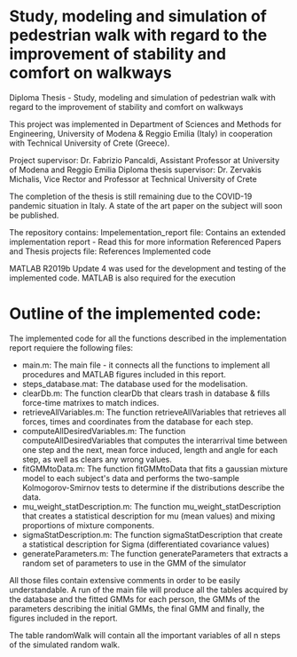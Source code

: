 # Study, modeling and simulation of pedestrian walk with regard to the improvement of stability and comfort on walkways
Diploma Thesis - Study, modeling and simulation of pedestrian walk with regard to the improvement of stability and comfort on walkways

This project was implemented in Department of Sciences and Methods for Engineering, University of Modena & Reggio Emilia (Italy) in cooperation with Technical University of Crete (Greece).

Project supervisor: Dr. Fabrizio Pancaldi, Assistant Professor at University of Modena and Reggio Emilia
Diploma thesis supervisor: Dr. Zervakis Michalis, Vice Rector and Professor at Technical University of Crete

The completion of the thesis is still remaining due to the COVID-19 pandemic situation in Italy.
A state of the art paper on the subject will soon be published.

The repository contains:
Impelementation_report file: Contains an extended implementation report - Read this for more information
Referenced Papers and Thesis projects file: References
Implemented code

MATLAB R2019b Update 4 was used for the development and testing of the implemented code. MATLAB is also required for the execution

# Outline of the implemented code:
The implemented code for all the functions described in the implementation report requiere the following files:
- main.m: The main file - it connects all the functions to implement all procedures and MATLAB figures included in this report.
- steps_database.mat: The database used for the modelisation.
- clearDb.m: The function clearDb that clears trash in database & fills force-time matrixes to match indices.
- retrieveAllVariables.m: The function retrieveAllVariables that retrieves all forces, times and coordinates from the database for each step.
- computeAllDesiredVariables.m: The function computeAllDesiredVariables  that computes the interarrival time between one step and the next, mean force induced, length and angle for each step, as well as clears any wrong values.
- fitGMMtoData.m: The function fitGMMtoData that fits a gaussian mixture model to each subject's data and performs the two-sample Kolmogorov-Smirnov tests to determine if the distributions describe the data.
- mu_weight_statDescription.m: The function mu_weight_statDescription that creates a statistical description for mu (mean values) and mixing proportions of mixture components.
- sigmaStatDescription.m: The function sigmaStatDescription that create a statistical description for Sigma (differentiated covariance values)
- generateParameters.m: The function generateParameters that extracts a random set of parameters to use in the GMM of the simulator

All those files contain extensive comments in order to be easily understandable. A run of the main file will produce all the tables acquired by the database and the fitted GMMs for each person, the GMMs of the parameters describing the initial GMMs, the final GMM and finally, the figures included in the report.

The table randomWalk will contain all the important variables of all n steps of the simulated random walk.
